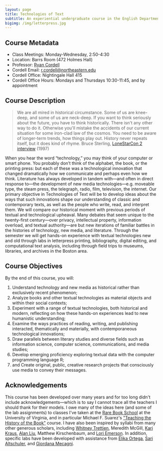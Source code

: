 ```yaml
---
layout: page
title: Technologies of Text
subtitle: An experiential undergraduate course in the English Department at Northeastern University, Spring 2019
bigimg: /img/letterpress.jpg
---
```


## Course Metadata

+ Class Meetings: Monday-Wednesday, 2:50-4:30
+ Location: Barrs Room (472 Holmes Hall)
+ Professor: [Ryan Cordell](http://ryancordell.org)
+ Cordell Email: [r.cordell@northeastern.edu](mailto:r.cordell@northeastern.edu) 
+ Cordell Office: Nightingale Hall 415
+ Cordell Office Hours: Mondays and Thursdays 10:30-11:45, and by appointment

## Course Description

> We are all mired in historical circumstance. Some of us are knee-deep, and some of us are neck-deep. If you want to think seriously about the future, you have to think historically. There isn't any other way to do it. Otherwise you'll mistake the accidents of our current situation for some iron-clad law of the cosmos. You need to be aware of longer-term trends, how things play out. History never repeats itself, but it does kind of rhyme.
> Bruce Sterling, [LoneStarCon 2 interview](https://www.sfsite.com/09a/bru16.htm) (1997)

When you hear the word “technology,” you may think of your computer or smart phone. You probably don’t think of the alphabet, the book, or the printing press: but each of these was a technological innovation that changed dramatically how we communicate and perhaps even how we think. Literature has always developed in tandem with—and often in direct response to—the development of new media technologies—e.g. moveable type, the steam press, the telegraph, radio, film, television, the internet. Our primary objective in Technologies of Text will be to develop ideas about the ways that such innovations shape our understanding of classic and contemporary texts, as well as the people who write, read, and interpret them. We will compare our historical moment with previous periods of textual and technological upheaval. Many debates that seem unique to the twenty-first century—over privacy, intellectual property, information overload, and textual authority—are but new iterations of familiar battles in the histories of technology, new media, and literature. Through the semester we will get hands-on experience with textual technologies new and old through labs in letterpress printing, bibliography, digital editing, and computational text analysis, including through field trips to museums, libraries, and archives in the Boston area. 

## Course Objectives

By the end of this course, you will:

1. Understand technology and new media as historical rather than exclusively recent phenomenon;
2. Analyze books and other textual technologies as material objects and within their social contexts;
3. Experiment with a range of textual technologies, both historical and modern, reflecting on how these hands-on experiences lead to new humanistic understanding;
4. Examine the ways practices of reading, writing, and publishing interacted, thematically and materially, with contemporaneous technological innovations;
5. Draw parallels between literary studies and diverse fields such as information science, computer science, communications, and media studies;
6. Develop emerging proficiency exploring textual data with the computer programming language R; 
7. and Create original, public, creative research projects that consciously use media to convey their messages.

## Acknowledgements

This course has been developed over many years and for too long didn't include acknowledgements—which is to say I cannot trace all the teachers I should thank for their models. I owe many of the ideas here (and some of the lab assignments) to classes I've taken at the [Rare Book School](http://rarebookschool.org/) at the University of Virginia, and in particular Michael F. Suarez's ["Teaching the History of the Book"](http://rarebookschool.org/courses/history/h90/) course. I have also been inspired by syllabi from many other generous scholars, including [Whitney Trettien](https://hcommons.org/members/wtrettien/), Meredith McGill, [Kari Kraus](https://www.scribd.com/document/26087685/History-of-the-Book-syllabus), [Alan Liu](http://liu.english.ucsb.edu/literature-2/), Matthew Kirschenbaum, and [Lori Emerson](https://literaryinfrastructures.wordpress.com/). In addition, specific labs have been developed with assistance from [Élika Ortega](https://elikaortega.net/), [Sari Altschuler](https://www.sarialtschuler.com/), and [Giordana Mecagni](https://giordanamecagni.wordpress.com/).